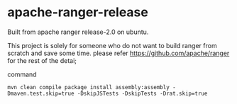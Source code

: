 # apache-ranger-release
Built from apache ranger release-2.0 on ubuntu.

This project is solely for someone who do not want to build ranger from scratch and save some time. 
please refer  https://github.com/apache/ranger for the rest of the detai;

command

```mvn clean compile package install assembly:assembly -Dmaven.test.skip=true -DskipJSTests -DskipTests -Drat.skip=true```
